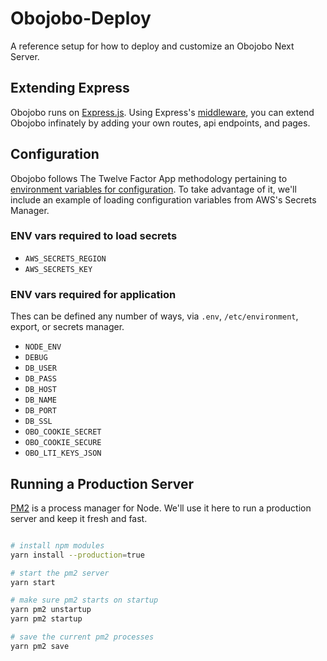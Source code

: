 # Obojobo-Deploy

A reference setup for how to deploy and customize an Obojobo Next Server.

## Extending Express

Obojobo runs on [Express.js](https://expressjs.com).  Using Express's [middleware](http://expressjs.com/en/guide/writing-middleware.html#writing-middleware-for-use-in-express-apps), you can extend Obojobo infinately by adding your own routes, api endpoints, and pages.

## Configuration

Obojobo follows The Twelve Factor App methodology pertaining to [environment variables for configuration](https://12factor.net/config). To take advantage of it, we'll include an example of loading configuration variables from AWS's Secrets Manager.

### ENV vars required to load secrets

* `AWS_SECRETS_REGION`
* `AWS_SECRETS_KEY`

### ENV vars required for application

Thes can be defined any number of ways, via `.env`, `/etc/environment`, export, or secrets manager.

* `NODE_ENV`
* `DEBUG`
* `DB_USER`
* `DB_PASS`
* `DB_HOST`
* `DB_NAME`
* `DB_PORT`
* `DB_SSL`
* `OBO_COOKIE_SECRET`
* `OBO_COOKIE_SECURE`
* `OBO_LTI_KEYS_JSON`


## Running a Production Server

[PM2](http://pm2.keymetrics.io/) is a process manager for Node.  We'll use it here to run a production server and keep it fresh and fast.


```bash

# install npm modules
yarn install --production=true

# start the pm2 server
yarn start

# make sure pm2 starts on startup
yarn pm2 unstartup
yarn pm2 startup

# save the current pm2 processes
yarn pm2 save
```
